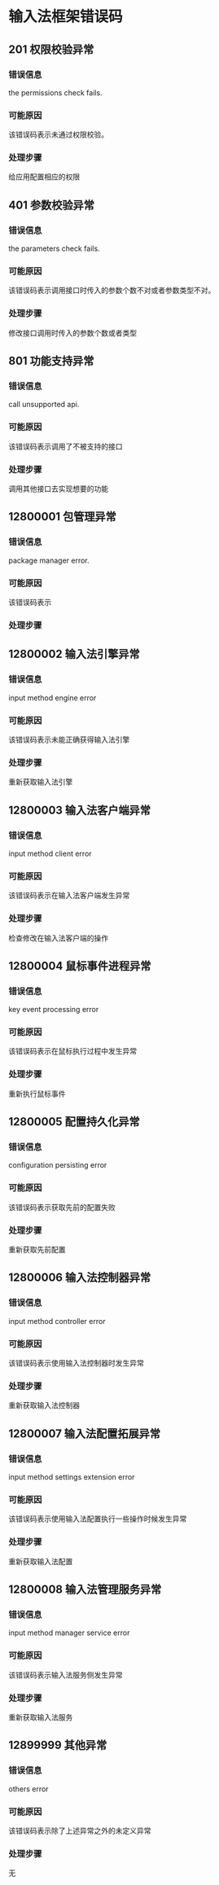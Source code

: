 # 输入法框架错误码

## 201 权限校验异常

### 错误信息
the permissions check fails.

### 可能原因
该错误码表示未通过权限校验。

### 处理步骤
给应用配置相应的权限

## 401 参数校验异常

### 错误信息
the parameters check fails.

### 可能原因
该错误码表示调用接口时传入的参数个数不对或者参数类型不对。

### 处理步骤
修改接口调用时传入的参数个数或者类型

## 801 功能支持异常

### 错误信息
call unsupported api.

### 可能原因
该错误码表示调用了不被支持的接口

### 处理步骤
调用其他接口去实现想要的功能

## 12800001 包管理异常

### 错误信息
package manager error.

### 可能原因
该错误码表示

### 处理步骤

## 12800002 输入法引擎异常

### 错误信息
input method engine error

### 可能原因
该错误码表示未能正确获得输入法引擎

### 处理步骤
重新获取输入法引擎

## 12800003 输入法客户端异常

### 错误信息
input method client error

### 可能原因
该错误码表示在输入法客户端发生异常

### 处理步骤
检查修改在输入法客户端的操作

## 12800004 鼠标事件进程异常

### 错误信息
key event processing error

### 可能原因
该错误码表示在鼠标执行过程中发生异常

### 处理步骤
重新执行鼠标事件

## 12800005 配置持久化异常

### 错误信息
configuration persisting error

### 可能原因
该错误码表示获取先前的配置失败

### 处理步骤
重新获取先前配置

## 12800006 输入法控制器异常

### 错误信息
input method controller error

### 可能原因
该错误码表示使用输入法控制器时发生异常

### 处理步骤
重新获取输入法控制器

## 12800007 输入法配置拓展异常

### 错误信息
input method settings extension error

### 可能原因
该错误码表示使用输入法配置执行一些操作时候发生异常

### 处理步骤
重新获取输入法配置

## 12800008 输入法管理服务异常

### 错误信息
input method manager service error

### 可能原因
该错误码表示输入法服务侧发生异常

### 处理步骤
重新获取输入法服务

## 12899999 其他异常

### 错误信息
others error

### 可能原因
该错误码表示除了上述异常之外的未定义异常

### 处理步骤
无